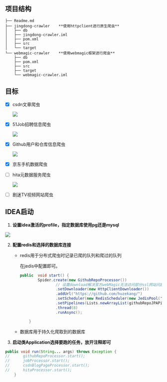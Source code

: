 ## 项目结构

```
├── Readme.md
├── jingdong-crawler   	**使用httpclient进行原生爬虫**
│   ├── db
│   ├── jingdong-crawler.iml
│   ├── pom.xml
│   ├── src
│   └── target
└── webmagic-crawler  	**使用webmagic框架进行爬虫**
    ├── db
    ├── pom.xml
    ├── src
    ├── target
    └── webmagic-crawler.iml
```



## 目标

* [x] csdn文章爬虫

  ![](https://raw.githubusercontent.com/huzekang/picbed/master/20190603002441.png)

* [x] 51Job招聘信息爬虫

  ![](https://raw.githubusercontent.com/huzekang/picbed/master/20190603002121.png)

* [x] Github用户和仓库信息爬虫

  ![](https://raw.githubusercontent.com/huzekang/picbed/master/20190603001943.png)

* [x] 京东手机数据爬虫

* [ ] hita元数据服务爬虫
  
  ![](https://raw.githubusercontent.com/huzekang/picbed/master/20190604121934.png)

* [ ] 剧迷TV视频网站爬虫

## IDEA启动

1. **设置idea激活的profile，指定数据库使用pg还是mysql**

![](https://raw.githubusercontent.com/huzekang/picbed/master/20190602235040.png)



2. **配置redis和选择的数据库连接**

   - redis用于分布式爬虫时记录已爬的队列和爬过的队列

     在jedis中配置即可。

     ```java
     public  void start() {
             Spider.create(new GithubRepoProcessor())
                     // 设置download解决官方webMagic无法访问部分ssl网站问题
                     .setDownloader(new HttpClientDownloader())
                     .addUrl("https://github.com/huzekang/")
                     .setScheduler(new RedisScheduler(new JedisPool("127.0.0.1",6379)))
                     .setPipelines(Lists.newArrayList(githubRepoJPAPipeline,githubUserJPAPipeline))
                     .thread(8)
                     .runAsync();
     
         }
     ```

     

   - 数据库用于持久化爬取到的数据库

   

3. **启动类Application选择要跑的任务，放开注释即可**

```java
public void run(String... args) throws Exception {
//		githubRepoProcessor.start();
//		jobProcessor.start();
//		csdnBlogPageProcessor.start();
//		hitaProcessor.start();
	}
```

